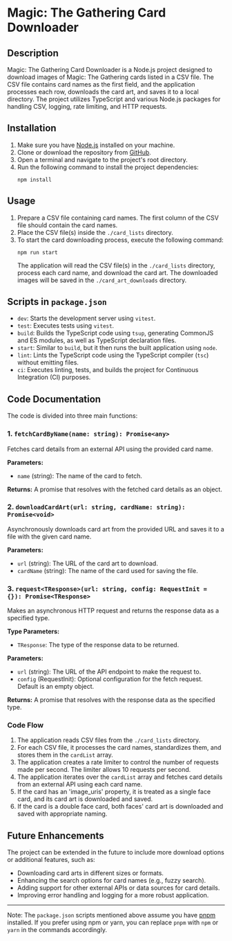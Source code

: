 # Magic: The Gathering Card Downloader

## Description

Magic: The Gathering Card Downloader is a Node.js project designed to download images of Magic: The Gathering cards listed in a CSV file. The CSV file contains card names as the first field, and the application processes each row, downloads the card art, and saves it to a local directory. The project utilizes TypeScript and various Node.js packages for handling CSV, logging, rate limiting, and HTTP requests.

## Installation

1. Make sure you have [Node.js](https://nodejs.org) installed on your machine.
2. Clone or download the repository from [GitHub](https://github.com/your-repository-url).
3. Open a terminal and navigate to the project's root directory.
4. Run the following command to install the project dependencies:
   ```
   npm install
   ```

## Usage

1. Prepare a CSV file containing card names. The first column of the CSV file should contain the card names.
2. Place the CSV file(s) inside the `./card_lists` directory.
3. To start the card downloading process, execute the following command:
   ```
   npm run start
   ```
   The application will read the CSV file(s) in the `./card_lists` directory, process each card name, and download the card art. The downloaded images will be saved in the `./card_art_downloads` directory.

## Scripts in `package.json`

- `dev`: Starts the development server using `vitest`.
- `test`: Executes tests using `vitest`.
- `build`: Builds the TypeScript code using `tsup`, generating CommonJS and ES modules, as well as TypeScript declaration files.
- `start`: Similar to `build`, but it then runs the built application using `node`.
- `lint`: Lints the TypeScript code using the TypeScript compiler (`tsc`) without emitting files.
- `ci`: Executes linting, tests, and builds the project for Continuous Integration (CI) purposes.

## Code Documentation

The code is divided into three main functions:

### 1. `fetchCardByName(name: string): Promise<any>`

Fetches card details from an external API using the provided card name.

**Parameters:**

- `name` (string): The name of the card to fetch.

**Returns:**
A promise that resolves with the fetched card details as an object.

### 2. `downloadCardArt(url: string, cardName: string): Promise<void>`

Asynchronously downloads card art from the provided URL and saves it to a file with the given card name.

**Parameters:**

- `url` (string): The URL of the card art to download.
- `cardName` (string): The name of the card used for saving the file.

### 3. `request<TResponse>(url: string, config: RequestInit = {}): Promise<TResponse>`

Makes an asynchronous HTTP request and returns the response data as a specified type.

**Type Parameters:**

- `TResponse`: The type of the response data to be returned.

**Parameters:**

- `url` (string): The URL of the API endpoint to make the request to.
- `config` (RequestInit): Optional configuration for the fetch request. Default is an empty object.

**Returns:**
A promise that resolves with the response data as the specified type.

### Code Flow

1. The application reads CSV files from the `./card_lists` directory.
2. For each CSV file, it processes the card names, standardizes them, and stores them in the `cardList` array.
3. The application creates a rate limiter to control the number of requests made per second. The limiter allows 10 requests per second.
4. The application iterates over the `cardList` array and fetches card details from an external API using each card name.
5. If the card has an 'image_uris' property, it is treated as a single face card, and its card art is downloaded and saved.
6. If the card is a double face card, both faces' card art is downloaded and saved with appropriate naming.

## Future Enhancements

The project can be extended in the future to include more download options or additional features, such as:

- Downloading card arts in different sizes or formats.
- Enhancing the search options for card names (e.g., fuzzy search).
- Adding support for other external APIs or data sources for card details.
- Improving error handling and logging for a more robust application.

---

Note: The `package.json` scripts mentioned above assume you have [pnpm](https://pnpm.js.org) installed. If you prefer using npm or yarn, you can replace `pnpm` with `npm` or `yarn` in the commands accordingly.
